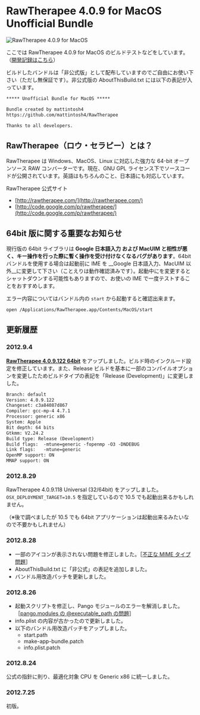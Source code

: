 # RawTherapee 4.0.9 for MacOS Unofficial Bundle #

![RawTherapee 4.0.9 for MacOS](https://lh6.googleusercontent.com/-XOgIMjjl2bY/UEUFkOOMw-I/AAAAAAAAIZ8/1eVSEMEjfII/w852/RawTherapee%25204.0.9.122.png)

ここでは RawTherapee 4.0.9 for MacOS のビルドテストなどをしています。（[開発記録はこちら](http://mattintosh.blog.so-net.ne.jp/archive/c2303145195-1)）

ビルドしたバンドルは「非公式版」として配布していますのでご自由にお使い下さい（ただし無保証です）。非公式版の AboutThisBuild.txt には以下の表記が入っています。

```no-highlight:AboutThisBuild.txt
***** Unofficial Bundle for MacOS *****

Bundle created by mattintosh4
https://github.com/mattintosh4/RawTherapee

Thanks to all developers.
```

## RawTherapee（ロウ・セラピー）とは？ ##

RawTherapee は Windows、MacOS、Linux に対応した強力な 64-bit オープンソース RAW コンバーターです。現在、GNU GPL ライセンス下でソースコードが公開されています。英語はもちろんのこと、日本語にも対応しています。

RawTherapee 公式サイト

-	[http://rawtherapee.com/](http://rawtherapee.com/)
-	[http://code.google.com/p/rawtherapee/](http://code.google.com/p/rawtherapee/)

## 64bit 版に関する重要なお知らせ ##

現行版の 64bit ライブラリは __Google 日本語入力 および MacUIM と相性が悪く、キー操作を行った際に暫く操作を受け付けなくなるバグがあります__。64bit バンドルを使用する場合は起動前に IME を __Google 日本語入力、MacUIM 以外__に変更して下さい（ことえりは動作確認済みです）。起動中にを変更するとシャットダウンする可能性もありますので、お使いの IME で一度テストすることをおすすめします。

エラー内容についてはバンドル内の `start` から起動すると確認出来ます。

```bash
open /Applications/RawTherapee.app/Contents/MacOS/start
```

## 更新履歴 ##

### 2012.9.4 ###

__[RawTherapee 4.0.9.122 64bit](https://github.com/mattintosh4/RawTherapee/downloads)__ をアップしました。ビルド時のインクルード設定を修正しています。また、Release ビルドを基本に一部のコンパイルオプションを変更したためビルドタイプの表記を「Release (Development)」に変更しました。

```no-highlight:AboutThisBuild.txt
Branch: default
Version: 4.0.9.122
Changeset: c3a84087d867
Compiler: gcc-mp-4 4.7.1
Processor: generic x86
System: Apple
Bit depth: 64 bits
Gtkmm: V2.24.2
Build type: Release (Development)
Build flags:  -mtune=generic -fopenmp -O3 -DNDEBUG
Link flags:   -mtune=generic
OpenMP support: ON
MMAP support: ON
```

### 2012.8.29 ###

RawTherapee 4.0.9.118 Universal (32/64bit) をアップしました。`OSX_DEPLOYMENT_TARGET=10.5` を指定しているので 10.5 でも起動出来るかもしれません。

（※後で調べましたが 10.5 でも 64bit アプリケーションは起動出来るみたいなので不要かもしれません）

### 2012.8.28 ###

-	一部のアイコンが表示されない問題を修正しました。［[不正な MIME タイプ問題](http://mattintosh.blog.so-net.ne.jp/2012-08-29)］
-	AboutThisBuild.txt に「非公式」の表記を追加しました。
-	バンドル用改造パッチを更新しました。

### 2012.8.26 ###

-	起動スクリプトを修正し、Pango モジュールのエラーを解消しました。［[pango.modules の @executable_path の問題](http://mattintosh.blog.so-net.ne.jp/2012-08-26)］
-	info.plist の内容が古かったので更新しました。
-	以下のバンドル用改造パッチをアップしました。
	-	start.path
	-	make-app-bundle.patch
	-	info.plist.patch

### 2012.8.24 ###

公式の指針に則り、最適化対象 CPU を Generic x86 に統一しました。

### 2012.7.25 ###

初版。